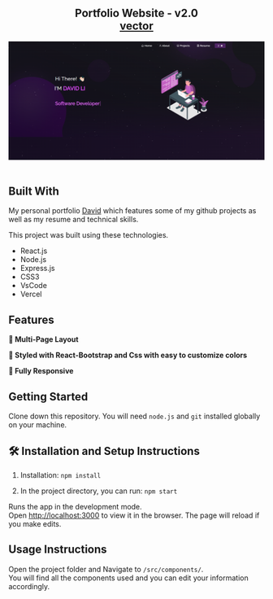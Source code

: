 <h2 align="center">
  Portfolio Website - v2.0<br/>
  <a href="https://david.vercel.app/" target="_blank">vector</a>
</h2>
<div align="center">
  <img alt="Demo" src="./Images/readme-img.jpg" />
</div>

<br/>




## Built With

My personal portfolio <a href="https://vector-8d525.web.app/" target="_blank">David</a> which features some of my github projects as well as my resume and technical skills.<br/>

This project was built using these technologies.

- React.js
- Node.js
- Express.js
- CSS3
- VsCode
- Vercel

## Features

**📖 Multi-Page Layout**

**🎨 Styled with React-Bootstrap and Css with easy to customize colors**

**📱 Fully Responsive**

## Getting Started

Clone down this repository. You will need `node.js` and `git` installed globally on your machine.

## 🛠 Installation and Setup Instructions

1. Installation: `npm install`

2. In the project directory, you can run: `npm start`

Runs the app in the development mode.\
Open [http://localhost:3000](http://localhost:3000) to view it in the browser.
The page will reload if you make edits.

## Usage Instructions

Open the project folder and Navigate to `/src/components/`. <br/>
You will find all the components used and you can edit your information accordingly.

